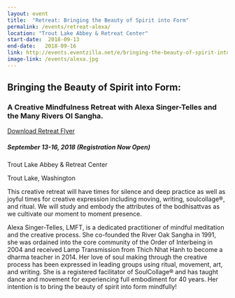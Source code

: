 ```yaml
---
layout: event
title:  "Retreat: Bringing the Beauty of Spirit into Form"
permalink: /events/retreat-alexa/
location: "Trout Lake Abbey & Retreat Center"
start-date:  2018-09-13
end-date:   2018-09-16
link: http://events.eventzilla.net/e/bringing-the-beauty-of-spirit-into-form-2138932319
image-link: /events/alexa.jpg
---
```


## Bringing the Beauty of Spirit into Form:
### A Creative Mindfulness Retreat with Alexa Singer-Telles and the Many Rivers OI Sangha.

[ Download Retreat Flyer ](/events/Alexa-Retreat-Flyer.pdf)

##### September 13-16, 2018 (Registration Now Open)

Trout Lake Abbey & Retreat Center

Trout Lake, Washington

This creative retreat will have times for silence and deep practice as well as joyful times
for creative expression including moving, writing, soulcollage®, and ritual. We will study
and embody the attributes of the bodhisattvas as we cultivate our moment to moment
presence. 


Alexa Singer-Telles, LMFT, is a dedicated practitioner of mindful meditation and
the creative process. She co-founded the River Oak Sangha in 1991, she was
ordained into the core community of the Order of Interbeing in 2004 and received
Lamp Transmission from Thich Nhat Hanh to become a dharma teacher in 2014.
Her love of soul making through the creative process has been expressed in
leading groups using ritual, movement, art, and writing. She is a registered
facilitator of SoulCollage® and has taught dance and movement for experiencing
full embodiment for 40 years. Her intention is to bring the beauty of spirit into form
mindfully!
